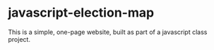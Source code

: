 # javascript-election-map
This is a simple, one-page website, built as part of a javascript class project.

